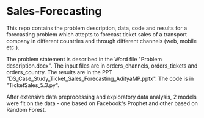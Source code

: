 # Sales-Forecasting

This repo contains the problem description, data, code and results for a forecasting problem which attepts to forecast ticket sales of a transport company in different countries and through different channels (web, mobile etc.). 

The problem statement is described in the Word file "Problem description.docx". The input files are in orders_channels, orders_tickets and orders_country. The results are in the PPT "DS_Case_Study_Ticket_Sales_Forecasting_AdityaMP.pptx". The code is in "TicketSales_5.3.py". 

After extensive data preprocessing and exploratory data analysis, 2 models were fit on the data - one based on Facebook's Prophet and other based on Random Forest. 
